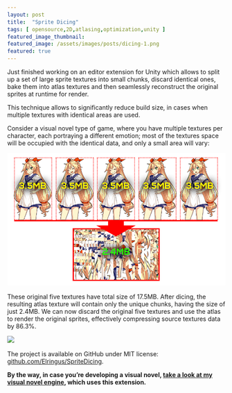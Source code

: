 ```yaml
---
layout: post
title:  "Sprite Dicing"
tags: [ opensource,2D,atlasing,optimization,unity ]
featured_image_thumbnail: 
featured_image: /assets/images/posts/dicing-1.png
featured: true
---
```


Just finished working on an editor extension for Unity which allows to split up a set of large sprite textures into small chunks, discard identical ones, bake them into atlas textures and then seamlessly reconstruct the original sprites at runtime for render.

This technique allows to significantly reduce build size, in cases when multiple textures with identical areas are used.

Consider a visual novel type of game, where you have multiple textures per character, each portraying a different emotion; most of the textures space will be occupied with the identical data, and only a small area will vary:

![](/assets/images/posts/dicing-2.png)

These original five textures have total size of 17.5MB. After dicing, the resulting atlas texture will contain only the unique chunks, having the size of just 2.4MB. We can now discard the original five textures and use the atlas to render the original sprites, effectively compressing source textures data by 86.3%.

![](https://i.gyazo.com/7f79936fc714abcc342ae348478b9c8e.gif)

The project is available on GitHub under MIT license: [github.com/Elringus/SpriteDicing](https://github.com/Elringus/SpriteDicing).

**By the way, in case you’re developing a visual novel, [take a look at my visual novel engine](https://u3d.as/1pg9), which uses this extension.**
